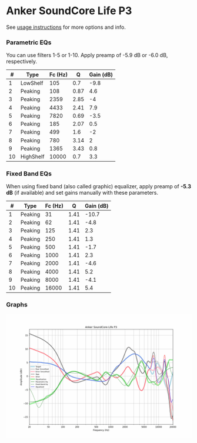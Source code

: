 # Anker SoundCore Life P3
See [usage instructions](https://github.com/jaakkopasanen/AutoEq#usage) for more options and info.

### Parametric EQs
You can use filters 1-5 or 1-10. Apply preamp of -5.9 dB or -6.0 dB, respectively.

|   # | Type      |   Fc (Hz) |    Q |   Gain (dB) |
|-----|-----------|-----------|------|-------------|
|   1 | LowShelf  |       105 | 0.7  |        -9.8 |
|   2 | Peaking   |       108 | 0.87 |         4.6 |
|   3 | Peaking   |      2359 | 2.85 |        -4   |
|   4 | Peaking   |      4433 | 2.41 |         7.9 |
|   5 | Peaking   |      7820 | 0.69 |        -3.5 |
|   6 | Peaking   |       185 | 2.07 |         0.5 |
|   7 | Peaking   |       499 | 1.6  |        -2   |
|   8 | Peaking   |       780 | 3.14 |         2   |
|   9 | Peaking   |      1365 | 3.43 |         0.8 |
|  10 | HighShelf |     10000 | 0.7  |         3.3 |

### Fixed Band EQs
When using fixed band (also called graphic) equalizer, apply preamp of **-5.3 dB** (if available) and set gains manually with these parameters.

|   # | Type    |   Fc (Hz) |    Q |   Gain (dB) |
|-----|---------|-----------|------|-------------|
|   1 | Peaking |        31 | 1.41 |       -10.7 |
|   2 | Peaking |        62 | 1.41 |        -4.8 |
|   3 | Peaking |       125 | 1.41 |         2.3 |
|   4 | Peaking |       250 | 1.41 |         1.3 |
|   5 | Peaking |       500 | 1.41 |        -1.7 |
|   6 | Peaking |      1000 | 1.41 |         2.3 |
|   7 | Peaking |      2000 | 1.41 |        -4.6 |
|   8 | Peaking |      4000 | 1.41 |         5.2 |
|   9 | Peaking |      8000 | 1.41 |        -4.1 |
|  10 | Peaking |     16000 | 1.41 |         5.4 |

### Graphs
![](./Anker%20SoundCore%20Life%20P3.png)
